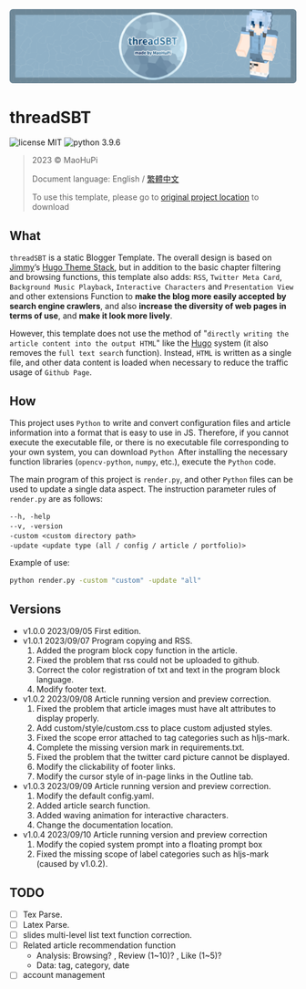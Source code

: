 ![threadSBT-banner](document/image/banner.png)

threadSBT
=========

![license MIT](https://img.shields.io/badge/license-MIT-blue)
![python 3.9.6](https://img.shields.io/badge/python-3.9.6-blue)

> 2023 &copy; MaoHuPi
> 
> Document language: English / [繁體中文](document/README.zh-TW.md)
> 
> To use this template, please go to [original project location](https://github.com/maohupi/threadSBT) to download

What
----

`threadSBT` is a static Blogger Template. The overall design is based on [Jimmy](https://jimmycai.com/)’s [Hugo Theme Stack](https://github.com/CaiJimmy/hugo-theme-stack), but in addition to the basic chapter filtering and browsing functions, this template also adds: `RSS`, `Twitter Meta Card`, `Background Music Playback`, `Interactive Characters` and `Presentation View` and other extensions Function to **make the blog more easily accepted by search engine crawlers**, and also **increase the diversity of web pages in terms of use**, and **make it look more lively**.

However, this template does not use the method of "`directly writing the article content into the output HTML`" like the [Hugo](https://gohugo.io/) system (it also removes the `full text search` function). Instead, `HTML` is written as a single file, and other data content is loaded when necessary to reduce the traffic usage of `Github Page`.

How
---

This project uses `Python` to write and convert configuration files and article information into a format that is easy to use in JS. Therefore, if you cannot execute the executable file, or there is no executable file corresponding to your own system, you can download `Python `After installing the necessary function libraries (`opencv-python`, `numpy`, etc.), execute the `Python` code.

The main program of this project is `render.py`, and other `Python` files can be used to update a single data aspect. The instruction parameter rules of `render.py` are as follows:

```txt
--h, -help
--v, -version
-custom <custom directory path>
-update <update type (all / config / article / portfolio)>
```

Example of use:

```bat
python render.py -custom "custom" -update "all"
```

Versions
--------

* v1.0.0 2023/09/05 First edition.
* v1.0.1 2023/09/07 Program copying and RSS.
	1. Added the program block copy function in the article.
	2. Fixed the problem that rss could not be uploaded to github.
	3. Correct the color registration of txt and text in the program block language.
	4. Modify footer text.
* v1.0.2 2023/09/08 Article running version and preview correction.
	1. Fixed the problem that article images must have alt attributes to display properly.
	2. Add custom/style/custom.css to place custom adjusted styles.
	3. Fixed the scope error attached to tag categories such as hljs-mark.
	4. Complete the missing version mark in requirements.txt.
	5. Fixed the problem that the twitter card picture cannot be displayed.
	6. Modify the clickability of footer links.
	7. Modify the cursor style of in-page links in the Outline tab.
* v1.0.3 2023/09/09 Article running version and preview correction.
	1. Modify the default config.yaml.
	2. Added article search function.
	3. Added waving animation for interactive characters.
	4. Change the documentation location.
* v1.0.4 2023/09/10 Article running version and preview correction
	1. Modify the copied system prompt into a floating prompt box
	2. Fixed the missing scope of label categories such as hljs-mark (caused by v1.0.2).

TODO
----

- [ ] Tex Parse.
- [ ] Latex Parse.
- [ ] slides multi-level list text function correction.
- [ ] Related article recommendation function
	* Analysis: Browsing? , Review (1~10)? , Like (1~5)?
	* Data: tag, category, date
- [ ] account management